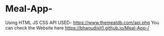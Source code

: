 # Meal-App-
Using HTML JS CSS
API USED- https://www.themealdb.com/api.php
You can check the Website here
https://bhanudixit1.github.io/Meal-App-/
